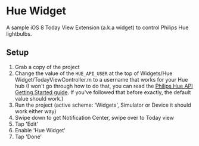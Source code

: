 # Hue Widget

A sample iOS 8 Today View Extension (a.k.a widget) to control Philips Hue lightbulbs.

## Setup

1. Grab a copy of the project
2. Change the value of the `HUE_API_USER` at the top of Widgets/Hue Widget/TodayViewController.m to a username that works for your Hue hub (I won't go through how to do that, you can read the [Philips Hue API Getting Started guide](http://developers.meethue.com/gettingstarted.html). If you've followed that before exactly, the default value should work.)
3. Run the project (active scheme: 'Widgets', Simulator or Device it should work either way)
4. Swipe down to get Notification Center, swipe over to Today view
5. Tap 'Edit'
6. Enable 'Hue Widget'
7. Tap 'Done'